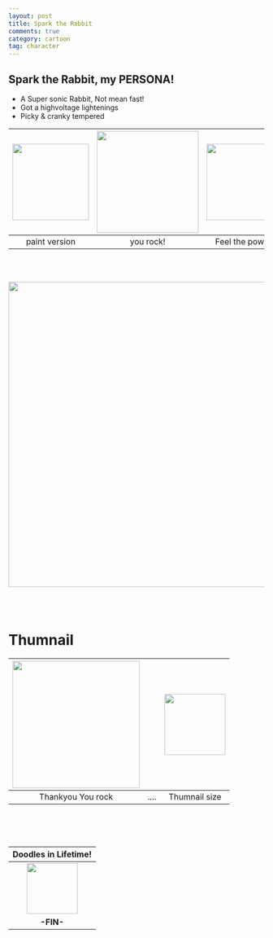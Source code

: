 ```yaml
---
layout: post
title: Spark the Rabbit
comments: true
category: cartoon
tag: character
---
```

<!-- {{site.baseurl}}/images/cartoon_img/20181201_02yourock.png -->
## Spark the Rabbit, my PERSONA!
- A Super sonic Rabbit, Not mean fast!
- Got a highvoltage lightenings
- Picky & cranky tempered

|<img width="150" src="{{site.baseurl}}/images/cartoon_img/20181201_00paint.png">|<img width="200" src="{{site.baseurl}}/images/cartoon_img/20181201_01spark.png">|<img width="150" src="{{site.baseurl}}/images/cartoon_img/20181201_01hero.png">|
|:---:|:---:|:---:|
| paint version | you rock! | Feel the power! |




<br><br>

<img width="600" src="{{site.baseurl}}/images/system/spark_family_00.png">

<br><br>

# Thumnail

|<img width="250" src="{{site.baseurl}}/images/cartoon_img/20181201_02rock_comp.png">| |<img width="120" src="{{site.baseurl}}/images/cartoon_img/20181201_02yourock.png">|
|:-----------------:|-----|:-------------:|
| Thankyou You rock | .... | Thumnail size |




<br><br><br>




<!--SIGNITURE HERE-->

| **Doodles in Lifetime!**
|:---------------------:|
| <img  width="100" src="{{site.baseurl}}/images/cartoon_img/family_tiger.png">
| <b>-FIN-</b>

<!--DISQUS : COMMENTS HERE-->
